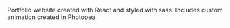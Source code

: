 Portfolio website created with React and styled with sass. Includes custom animation created in Photopea.
